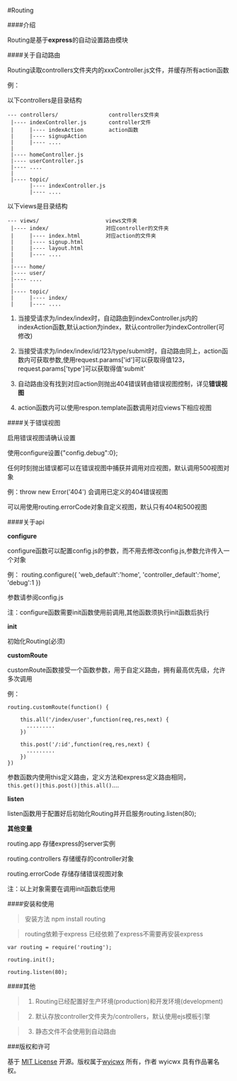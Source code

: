#Routing

####介绍

Routing是基于**express**的自动设置路由模块

####关于自动路由

Routing读取controllers文件夹内的xxxController.js文件，并缓存所有action函数

例：

  以下controllers是目录结构
  
    --- controllers/                controllers文件夹
     |---- indexController.js       controller文件
     |     |---- indexAction        action函数
     |     |---- signupAction
     |     |---- ....
     |
     |---- homeController.js
     |---- userController.js
     |---- ....
     |
     |---- topic/
           |---- indexController.js
           |---- ....
           
  以下views是目录结构
  
    --- views/                     views文件夹
     |---- index/                  对应controller的文件夹
     |     |---- index.html        对应action的文件夹
     |     |---- signup.html
     |     |---- layout.html
     |     |---- ....
     |
     |---- home/
     |---- user/
     |---- ....
     |
     |---- topic/
     |     |---- index/
     |     |---- ....



1. 当接受请求为/index/index时，自动路由到indexController.js内的indexAction函数,默认action为index，默认controller为indexController(可修改)

2. 当接受请求为/index/index/id/123/type/submit时，自动路由同上，action函数内可获取参数,使用request.params['id']可以获取得值123，request.params['type']可以获取得值'submit'

3. 自动路由没有找到对应action则抛出404错误转由错误视图控制，详见**错误视图**

4. action函数内可以使用respon.template函数调用对应views下相应视图

####关于错误视图

启用错误视图请确认设置

使用configure设置{"config.debug":0};

任何时刻抛出错误都可以在错误视图中捕获并调用对应视图，默认调用500视图对象

例：throw new Error('404') 会调用已定义的404错误视图

可以用使用routing.errorCode对象自定义视图，默认只有404和500视图

####关于api

**configure**

configure函数可以配置config.js的参数，而不用去修改config.js,参数允许传入一个对象

例：
    routing.configure({
        'web_default':'home',
        'controller_default':'home',
        'debug':1
    })

参数请参阅config.js

注：configure函数需要init函数使用前调用,其他函数须执行init函数后执行

**init**

初始化Routing(必须)

**customRoute**

customRoute函数接受一个函数参数，用于自定义路由，拥有最高优先级，允许多次调用

例：

    routing.customRoute(function() {
    
        this.all('/index/user',function(req,res,next) {
          .........
        }) 
        
        this.post('/:id',function(req,res,next) {
          .........
        })
    })

参数函数内使用this定义路由，定义方法和express定义路由相同，`this.get()|this.post()|this.all()`....

**listen**

listen函数用于配置好后初始化Routing并开启服务routing.listen(80);

**其他变量**

routing.app           存储express的server实例

routing.controllers   存储缓存的controller对象

routing.errorCode     存储存储错误视图对象

注：以上对象需要在调用init函数后使用

####安装和使用

>安装方法 npm install routing

>routing依赖于express  已经依赖了express不需要再安装express

`var routing = require('routing');`

`routing.init();`

`routing.listen(80);`

####其他

>1. Routing已经配置好生产环境(production)和开发环境(development)

>2. 默认存放controller文件夹为/controllers，默认使用ejs模板引擎

>3. 静态文件不会使用到自动路由

###版权和许可

基于 [MIT License](http://en.wikipedia.org/wiki/MIT_License) 开源。版权属于[wyicwx](https://github.com/wyicwx) 所有，作者 wyicwx 具有作品署名权。